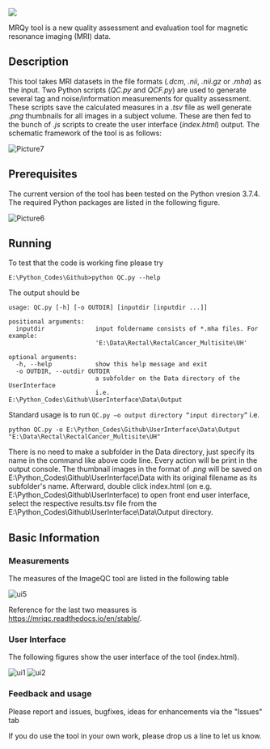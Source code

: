 ![](https://user-images.githubusercontent.com/50635618/75580965-a4edc080-5a36-11ea-9191-826974903253.png)

MRQy tool is a new quality assessment and evaluation tool for magnetic resonance imaging (MRI) data.

## Description


This tool takes MRI datasets in the file formats (_.dcm_, _.nii_, _.nii.gz_ or _.mha_) as the input. Two Python scripts (_QC.py_ and _QCF.py_) are used to generate several tag and noise/information measurements for quality assessment. These scripts save the calculated measures in a  _.tsv_ file as well generate _.png_ thumbnails for all images in a subject volume. These are then fed to the bunch of _.js_ scripts to create the user interface (_index.html_) output. The schematic framework of the tool is as follows:



![Picture7](https://user-images.githubusercontent.com/50635618/75577040-1e81b080-5a2f-11ea-8768-d70525ec8c85.png)


## Prerequisites

The current version of the tool has been tested on the Python vresion 3.7.4. The required Python packages are listed in the following figure.

![Picture6](https://user-images.githubusercontent.com/50635618/75577039-1e81b080-5a2f-11ea-8f24-0aa656859aaf.png)

## Running

To test that the code is working fine please try
```
E:\Python_Codes\Github>python QC.py --help

```
The output should be 
```
usage: QC.py [-h] [-o OUTDIR] [inputdir [inputdir ...]]

positional arguments:
  inputdir              input foldername consists of *.mha files. For example:
                        'E:\Data\Rectal\RectalCancer_Multisite\UH'

optional arguments:
  -h, --help            show this help message and exit
  -o OUTDIR, --outdir OUTDIR
                        a subfolder on the Data directory of the UserInterface
                        i.e. E:\Python_Codes\Github\UserInterface\Data\Output
```
Standard usage is to run ``` QC.py –o output directory “input directory” ``` i.e. 

```
python QC.py -o E:\Python_Codes\Github\UserInterface\Data\Output "E:\Data\Rectal\RectalCancer_Multisite\UH"

```
There is no need to make a subfolder in the Data directory, just specify its name in the command like above code line.
Every action will be print in the output console. The thumbnail images in the format of _.png_ will be saved on E:\Python_Codes\Github\UserInterface\Data with its original filename as its subfolder's name. Afterward, double click index.html (on e.g. E:\Python_Codes\Github\UserInterface) to open front end user interface, select the respective results.tsv file from the E:\Python_Codes\Github\UserInterface\Data\Output directory.

## Basic Information 

### Measurements

The measures of the ImageQC tool are listed in the following table

![ui5](https://user-images.githubusercontent.com/50635618/75052362-7c495200-549d-11ea-8b7f-e52ef4fe5570.PNG)

Reference for the last two measures is  https://mriqc.readthedocs.io/en/stable/.

### User Interface

The following figures show the user interface of the tool (index.html). 

![ui1](https://user-images.githubusercontent.com/50635618/75050129-633ea200-5499-11ea-81b6-4140ac6458a3.PNG)
![ui2](https://user-images.githubusercontent.com/50635618/75050201-8a956f00-5499-11ea-8aa7-19babc98cb70.PNG)


### Feedback and usage

Please report and issues, bugfixes, ideas for enhancements via the "Issues" tab

If you do use the tool in your own work, please drop us a line to let us know.
